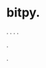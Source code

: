 # bitpy.
.
.
.
.












.






















































.




















